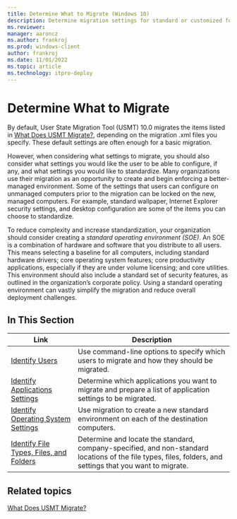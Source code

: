 ```yaml
---
title: Determine What to Migrate (Windows 10)
description: Determine migration settings for standard or customized for the User State Migration Tool (USMT) 10.0.
ms.reviewer: 
manager: aaroncz
ms.author: frankroj
ms.prod: windows-client
author: frankroj
ms.date: 11/01/2022
ms.topic: article
ms.technology: itpro-deploy
---
```


# Determine What to Migrate

By default, User State Migration Tool (USMT) 10.0 migrates the items listed in [What Does USMT Migrate?](usmt-what-does-usmt-migrate.md), depending on the migration .xml files you specify. These default settings are often enough for a basic migration.

However, when considering what settings to migrate, you should also consider what settings you would like the user to be able to configure, if any, and what settings you would like to standardize. Many organizations use their migration as an opportunity to create and begin enforcing a better-managed environment. Some of the settings that users can configure on unmanaged computers prior to the migration can be locked on the new, managed computers. For example, standard wallpaper, Internet Explorer security settings, and desktop configuration are some of the items you can choose to standardize.

To reduce complexity and increase standardization, your organization should consider creating a *standard operating environment (SOE)*. An SOE is a combination of hardware and software that you distribute to all users. This means selecting a baseline for all computers, including standard hardware drivers; core operating system features; core productivity applications, especially if they are under volume licensing; and core utilities. This environment should also include a standard set of security features, as outlined in the organization’s corporate policy. Using a standard operating environment can vastly simplify the migration and reduce overall deployment challenges.

## In This Section

| Link | Description |
|--- |--- |
|[Identify Users](usmt-identify-users.md)|Use command-line options to specify which users to migrate and how they should be migrated.|
|[Identify Applications Settings](usmt-identify-application-settings.md)|Determine which applications you want to migrate and prepare a list of application settings to be migrated.|
|[Identify Operating System Settings](usmt-identify-operating-system-settings.md)|Use migration to create a new standard environment on each of the destination computers.|
|[Identify File Types, Files, and Folders](usmt-identify-file-types-files-and-folders.md)|Determine and locate the standard, company-specified, and non-standard locations of the file types, files, folders, and settings that you want to migrate.|

## Related topics

[What Does USMT Migrate?](usmt-what-does-usmt-migrate.md)

